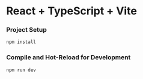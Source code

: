 # React + TypeScript + Vite


### Project Setup

```sh
npm install
```

### Compile and Hot-Reload for Development

```sh
npm run dev
```